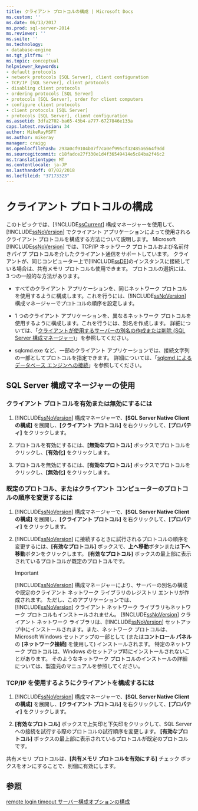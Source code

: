 ```yaml
---
title: クライアント プロトコルの構成 | Microsoft Docs
ms.custom: ''
ms.date: 06/13/2017
ms.prod: sql-server-2014
ms.reviewer: ''
ms.suite: ''
ms.technology:
- database-engine
ms.tgt_pltfrm: ''
ms.topic: conceptual
helpviewer_keywords:
- default protocols
- network protocols [SQL Server], client configuration
- TCP/IP [SQL Server], client protocols
- disabling client protocols
- ordering protocols [SQL Server]
- protocols [SQL Server], order for client computers
- configure client protocols
- client protocols [SQL Server]
- protocols [SQL Server], client configuration
ms.assetid: 3dfa2702-ba65-43b4-a777-6727846e133a
caps.latest.revision: 34
author: MikeRayMSFT
ms.author: mikeray
manager: craigg
ms.openlocfilehash: 293a0cf9104b07f7ca0ef995cf32485a6564f9dd
ms.sourcegitcommit: c18fadce27f330e1d4f36549414e5c84ba2f46c2
ms.translationtype: MT
ms.contentlocale: ja-JP
ms.lasthandoff: 07/02/2018
ms.locfileid: "37173323"
---
```

# <a name="configure-client-protocols"></a>クライアント プロトコルの構成
  このトピックでは、[!INCLUDE[ssCurrent](../../includes/sscurrent-md.md)] 構成マネージャーを使用して、[!INCLUDE[ssNoVersion](../../includes/ssnoversion-md.md)] でクライアント アプリケーションによって使用されるクライアント プロトコルを構成する方法について説明します。 Microsoft [!INCLUDE[ssNoVersion](../../includes/ssnoversion-md.md)] では、TCP/IP ネットワーク プロトコルおよび名前付きパイプ プロトコルを介したクライアント通信をサポートしています。 クライアントが、同じコンピューター上で[!INCLUDE[ssDE](../../includes/ssde-md.md)]のインスタンスに接続している場合は、共有メモリ プロトコルも使用できます。 プロトコルの選択には、3 つの一般的な方法があります。  
  
-   すべてのクライアント アプリケーションを、同じネットワーク プロトコルを使用するように構成します。これを行うには、[!INCLUDE[ssNoVersion](../../includes/ssnoversion-md.md)] 構成マネージャーでプロトコルの順序を設定します。  
  
-   1 つのクライアント アプリケーションを、異なるネットワーク プロトコルを使用するように構成します。これを行うには、別名を作成します。 詳細については、「[クライアントが使用するサーバーの別名の作成または削除 &#40;SQL Server 構成マネージャー&#41;](create-or-delete-a-server-alias-for-use-by-a-client.md)」を参照してください。  
  
-   sqlcmd.exe など、一部のクライアント アプリケーションでは、接続文字列の一部としてプロトコルを指定できます。 詳細については、「[sqlcmd によるデータベース エンジンへの接続](../../relational-databases/scripting/sqlcmd-connect-to-the-database-engine.md)」を参照してください。  
  
##  <a name="SSMSProcedure"></a> SQL Server 構成マネージャーの使用  
  
###  <a name="EnableDisable"></a> クライアント プロトコルを有効または無効にするには  
  
1.  [!INCLUDE[ssNoVersion](../../includes/ssnoversion-md.md)] 構成マネージャーで、**[SQL Server Native Client の構成]** を展開し、**[クライアント プロトコル]** を右クリックして、**[プロパティ]** をクリックします。  
  
2.  プロトコルを有効にするには、**[無効なプロトコル]** ボックスでプロトコルをクリックし、**[有効化]** をクリックします。  
  
3.  プロトコルを無効にするには、**[有効なプロトコル]** ボックスでプロトコルをクリックし、**[無効化]** をクリックします。  
  
###  <a name="ChangeDefault"></a> 既定のプロトコル、またはクライアント コンピューターのプロトコルの順序を変更するには  
  
1.  [!INCLUDE[ssNoVersion](../../includes/ssnoversion-md.md)] 構成マネージャーで、**[SQL Server Native Client の構成]** を展開し、**[クライアント プロトコル]** を右クリックして、**[プロパティ]** をクリックします。  
  
2.  [!INCLUDE[ssNoVersion](../../includes/ssnoversion-md.md)] に接続するときに試行されるプロトコルの順序を変更するには、**[有効なプロトコル]** ボックスで、**上へ移動**ボタンまたは**下へ移動**ボタンをクリックします。 **[有効なプロトコル]** ボックスの最上部に表示されているプロトコルが既定のプロトコルです。  
  
    > [!IMPORTANT]  
    >  [!INCLUDE[ssNoVersion](../../includes/ssnoversion-md.md)] 構成マネージャーにより、サーバーの別名の構成や既定のクライアント ネットワーク ライブラリのレジストリ エントリが作成されます。 ただし、このアプリケーションでは、[!INCLUDE[ssNoVersion](../../includes/ssnoversion-md.md)] クライアント ネットワーク ライブラリもネットワーク プロトコルもインストールされません。 [!INCLUDE[ssNoVersion](../../includes/ssnoversion-md.md)] クライアント ネットワーク ライブラリは、[!INCLUDE[ssNoVersion](../../includes/ssnoversion-md.md)] セットアップ中にインストールされます。また、ネットワーク プロトコルは、Microsoft Windows セットアップの一部として (または**コントロール パネル**の **[ネットワーク接続]** を使用して) インストールされます。 特定のネットワーク プロトコルは、Windows のセットアップ時にインストールされないことがあります。 そのようなネットワーク プロトコルのインストールの詳細については、製造元のマニュアルを参照してください。  
  
###  <a name="Configure"></a> TCP/IP を使用するようにクライアントを構成するには  
  
1.  [!INCLUDE[ssNoVersion](../../includes/ssnoversion-md.md)] 構成マネージャーで、**[SQL Server Native Client の構成]** を展開し、**[クライアント プロトコル]** を右クリックして、**[プロパティ]** をクリックします。  
  
2.  **[有効なプロトコル]** ボックスで上矢印と下矢印をクリックして、SQL Server への接続を試行する際のプロトコルの試行順序を変更します。 **[有効なプロトコル]** ボックスの最上部に表示されているプロトコルが既定のプロトコルです。  
  
 共有メモリ プロトコルは、**[共有メモリ プロトコルを有効にする]** チェック ボックスをオンにすることで、別個に有効にします。  
  
## <a name="see-also"></a>参照  
 [remote login timeout サーバー構成オプションの構成](configure-the-remote-login-timeout-server-configuration-option.md)  
  
  
